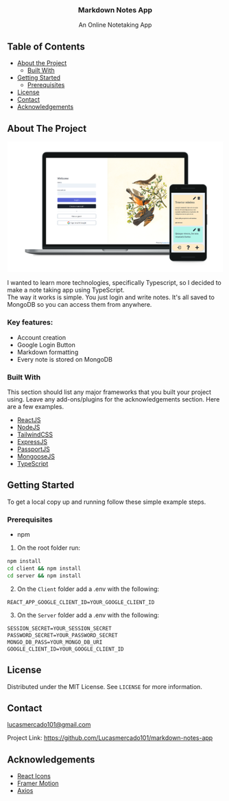 <br />
<p align="center">

  <h3 align="center">Markdown Notes App</h3>

  <p align="center">
    An Online Notetaking App
  </p>
</p>



<!-- TABLE OF CONTENTS -->
## Table of Contents

* [About the Project](#about-the-project)
  * [Built With](#built-with)
* [Getting Started](#getting-started)
  * [Prerequisites](#prerequisites)
* [License](#license)
* [Contact](#contact)
* [Acknowledgements](#acknowledgements)



<!-- ABOUT THE PROJECT -->
## About The Project

[![Notes App](notes-app.png)](https://notes-app-1154.herokuapp.com)

I wanted to learn more technologies, specifically Typescript, so I decided to make a note taking app using TypeScript. <br>
The way it works is simple. You just login and write notes. It's all saved to MongoDB so you can access them from anywhere.

### Key features:
* Account creation
* Google Login Button
* Markdown formatting
* Every note is stored on MongoDB

### Built With
This section should list any major frameworks that you built your project using. Leave any add-ons/plugins for the acknowledgements section. Here are a few examples.
* [ReactJS](https://reactjs.org/)
* [NodeJS](https://nodejs.org/en/)
* [TailwindCSS](https://tailwindcss.com/)
* [ExpressJS](https://expressjs.com/)
* [PassportJS](https://www.passportjs.org/)
* [MongooseJS](https://mongoosejs.com/)
* [TypeScript](https://www.typescriptlang.org/)

## Getting Started

To get a local copy up and running follow these simple example steps.

### Prerequisites

* npm

1. On the root folder run:
```sh
npm install
cd client && npm install
cd server && npm install
```

2. On the `Client` folder add a .env with the following:
```
REACT_APP_GOOGLE_CLIENT_ID=YOUR_GOOGLE_CLIENT_ID
```

3. On the `Server` folder add a .env with the following:
```
SESSION_SECRET=YOUR_SESSION_SECRET
PASSWORD_SECRET=YOUR_PASSWORD_SECRET
MONGO_DB_PASS=YOUR_MONGO_DB_URI
GOOGLE_CLIENT_ID=YOUR_GOOGLE_CLIENT_ID
```

## License

Distributed under the MIT License. See `LICENSE` for more information.

## Contact
lucasmercado101@gmail.com

Project Link: https://github.com/Lucasmercado101/markdown-notes-app

## Acknowledgements
* [React Icons](https://react-icons.github.io/react-icons)
* [Framer Motion](https://www.framer.com/motion)
* [Axios](https://github.com/axios/axios)
